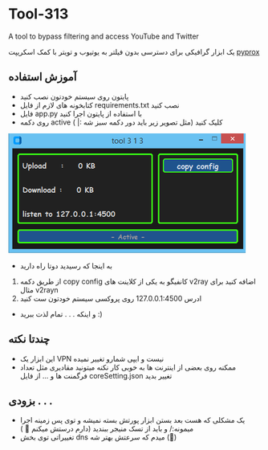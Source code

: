 # Tool-313
A tool to bypass filtering and access YouTube and Twitter

یک ابزار گرافیکی برای دسترسی بدون فیلتر به یوتیوب و تویتر با کمک اسکریپت
[pyprox](https://github.com/GFW-knocker/gfw_resist_HTTPS_proxy)

## آموزش استفاده 
- پایتون روی سیستم خودتون نصب کنید 
- کتابخونه های لازم از فایل requirements.txt نصب کنید
- فایل app.py با استفاده از پایتون اجرا کنید
- روی دکمه active کلیک کنید (مثل تصویر زیر باید دور دکمه سبز شه :| )
<img src="/Screenshots/Screenshot.png?raw=true">

- به اینجا که رسیدید دوتا راه دارید 
1) از طریق دکمه copy config کانفیگو به یکی از کلاینت های v2ray اضافه کنید برای مثال v2rayn
2) ادرس 127.0.0.1:4500 روی پروکسی سیستم خودتون ست کنید
- و اینکه . . . تمام لذت ببرید :)
## چندتا نکته 
- این ابزار یک VPN نیست و ایپی شمارو تغییر نمیده
- ممکنه روی بعضی از اینترنت ها به خوبی کار نکنه میتونید مقادیری مثل تعداد فرگمنت ها و ... از فایل coreSetting.json تغییر بدید

## بزودی . . .
- یک مشکلی که هست بعد بستن ابزار پورتش بسته نمیشه و توی پس زمینه اجرا میمونه:/ و باید از تسک منیجر ببندید (دارم درستش میکنم 🐢 )
- تغییراتی توی بخش dns میدم که سرعتش بهتر شه (🐢)
